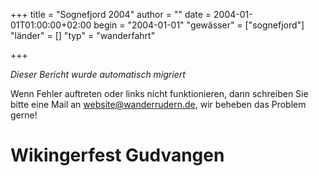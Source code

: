 +++
title = "Sognefjord 2004"
author = ""
date = 2004-01-01T01:00:00+02:00
begin = "2004-01-01"
"gewässer" = ["sognefjord"]
"länder" = []
"typ" = "wanderfahrt"

+++


*Dieser Bericht wurde automatisch migriert*

Wenn Fehler auftreten oder links nicht funktionieren, dann schreiben Sie bitte eine Mail an website@wanderrudern.de, wir beheben das Problem gerne!



# Wikingerfest Gudvangen


